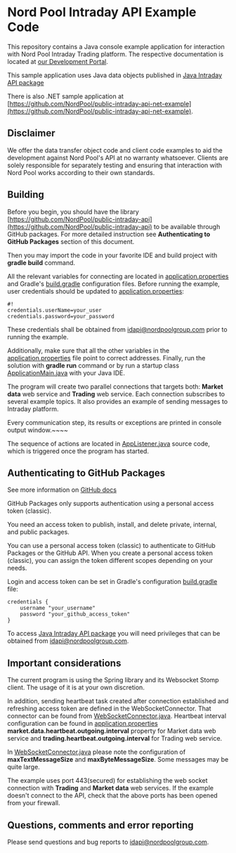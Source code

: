 # Nord Pool Intraday API Example Code #

This repository contains a Java console example application for interaction with Nord Pool Intraday Trading platform. The respective documentation is located at [our Development Portal](https://developers.nordpoolgroup.com/v1.0/docs/id-introduction). 

This sample application uses Java data objects published in [Java Intraday API package](https://maven.pkg.github.com/NordPool/public-intraday-api)

There is also .NET sample application at [https://github.com/NordPool/public-intraday-api-net-example](https://github.com/NordPool/public-intraday-api-net-example). 

## Disclaimer ##

We offer the data transfer object code and client code examples to aid the development against Nord Pool's API at no warranty whatsoever. Clients are solely responsible for separately testing and ensuring that interaction with Nord Pool works according to their own standards.

## Building ##

Before you begin, you should have the library [https://github.com/NordPool/public-intraday-api](https://github.com/NordPool/public-intraday-api) to be available through GitHub packages. 
For more detailed instruction see **Authenticating to GitHub Packages** section of this document.


Then you may import the code in your favorite IDE and build project with **gradle build** command.

All the relevant variables for connecting are located in [application.properties](/src/main/resources/application.properties) and Gradle's [build.gradle](build.gradle) configuration files. 
Before running the example, user credentials should be updated to [application.properties](/src/main/resources/application.properties):
```
#!
credentials.userName=your_user
credentials.password=your_password
```

These credentials shall be obtained from [idapi@nordpoolgroup.com](mailto:idapi@nordpoolgroup.com) prior to running the example.

Additionally, make sure that all the other variables in the [application.properties](/src/main/resources/application.properties) file point to correct addresses.
Finally, run the solution with **gradle run** command or by run a startup class [ApplicationMain.java](/src/main/java/nps/id/publicapi/java/client/ApplicationMain.java) with your Java IDE.

The program will create two parallel connections that targets both: **Market data** web service and **Trading** web service.
Each connection subscribes to several example topics. It also provides an example of sending messages to Intraday platform.

Every communication step, its results or exceptions are printed in console output window.~~~~

The sequence of actions are located in [AppListener.java](/src/main/java/nps/id/publicapi/java/client/startup/AppListener.java) source code, which is triggered once the program has started.

## Authenticating to GitHub Packages ##

See more information on [GitHub docs](https://docs.github.com/en/packages/learn-github-packages/introduction-to-github-packages#authenticating-to-github-packages)

GitHub Packages only supports authentication using a personal access token (classic). 

You need an access token to publish, install, and delete private, internal, and public packages.

You can use a personal access token (classic) to authenticate to GitHub Packages or the GitHub API. When you create a personal access token (classic), you can assign the token different scopes depending on your needs. 

Login and access token can be set in Gradle's configuration [build.gradle](build.gradle) file:
```
credentials {
    username "your_username"
    password "your_github_access_token"
}
```
To access [Java Intraday API package](https://maven.pkg.github.com/NordPool/public-intraday-api) you will need privileges that can be obtained from [idapi@nordpoolgroup.com](mailto:idapi@nordpoolgroup.com).

## Important considerations ##

The current program is using the Spring library and its Websocket Stomp client. The usage of it is at your own discretion. 

In addition, sending heartbeat task created after connection established and refreshing access token are  defined in the WebSocketConnector. That connector can be found from [WebSocketConnector.java](src/main/java/nps/id/publicapi/java/client/connection/WebSocketConnector.java).
Heartbeat interval configuration can be found in [application.properties](src/main/resources/application.properties) **market.data.heartbeat.outgoing.interval** property for Market data web service and **trading.heartbeat.outgoing.interval** for Trading web service.

In [WebSocketConnector.java](/src/main/java/nps/id/publicapi/java/client/connection/WebSocketConnector.java) please note the configuration of **maxTextMessageSize** and **maxByteMessageSize**. 
Some messages may be quite large. 

The example uses port 443(secured) for establishing the web socket connection with **Trading** and **Market data** web services. 
If the example doesn't connect to the API, check that the above ports has been opened from your firewall.

## Questions, comments and error reporting ##

Please send questions and bug reports to [idapi@nordpoolgroup.com](mailto:idapi@nordpoolgroup.com).